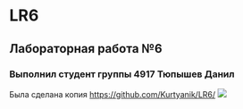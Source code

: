 # LR6
## Лабораторная работа №6
### Выполнил студент группы 4917 Тюпышев Данил

Была сделана копия https://github.com/Kurtyanik/LR6/
![](1.png)